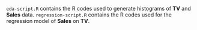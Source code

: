 `eda-script.R` contains the R codes used to generate histograms of **TV** and **Sales** data.
`regression-script.R` contains the R codes used for the regression model of **Sales** on **TV**.